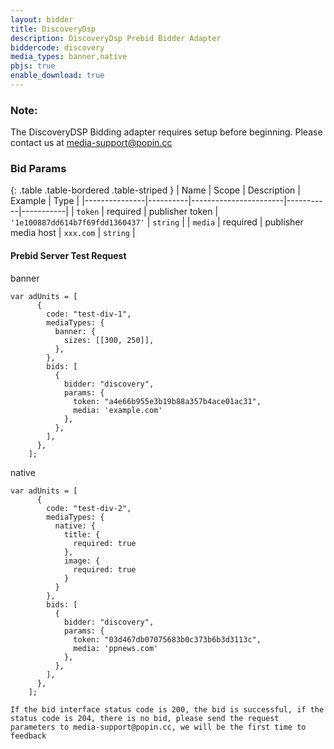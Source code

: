 ```yaml
---
layout: bidder
title: DiscoveryDsp
description: DiscoveryDsp Prebid Bidder Adapter
biddercode: discovery
media_types: banner,native
pbjs: true
enable_download: true
---
```

### Note:

The DiscoveryDSP Bidding adapter requires setup before beginning. Please contact us at <media-support@popin.cc>

### Bid Params

{: .table .table-bordered .table-striped }
| Name          | Scope    | Description           | Example   | Type      |
|---------------|----------|-----------------------|-----------|-----------|
| `token`      | required | publisher token        | `'1e100887dd614b7f69fdd1360437'`    | `string` |
| `media`      | required | publisher media host        | `xxx.com`    | `string` |

#### Prebid Server Test Request

banner
```
var adUnits = [
      {
        code: "test-div-1",
        mediaTypes: {
          banner: {
            sizes: [[300, 250]],
          },
        },
        bids: [
          {
            bidder: "discovery",
            params: {
              token: "a4e66b955e3b19b88a357b4ace01ac31",
              media: 'example.com'
            },
          },
        ],
      },
    ];
```

native
```
var adUnits = [
      {
        code: "test-div-2",
        mediaTypes: {
          native: {
            title: {
              required: true
            },
            image: {
              required: true
            }
          }
        },
        bids: [
          {
            bidder: "discovery",
            params: {
              token: "03d467db07075683b0c373b6b3d3113c",
              media: 'ppnews.com'
            },
          },
        ],
      },
    ];
```

`If the bid interface status code is 200, the bid is successful, if the status code is 204, there is no bid, please send the request parameters to media-support@popin.cc, we will be the first time to feedback`